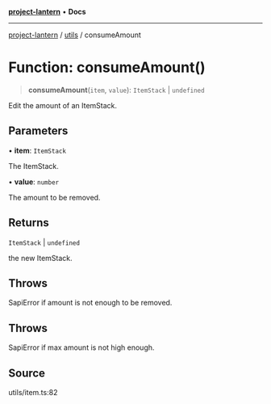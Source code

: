 [**project-lantern**](../../../README.md) • **Docs**

***

[project-lantern](../../../globals.md) / [utils](../README.md) / consumeAmount

# Function: consumeAmount()

> **consumeAmount**(`item`, `value`): `ItemStack` \| `undefined`

Edit the amount of an ItemStack.

## Parameters

• **item**: `ItemStack`

The ItemStack.

• **value**: `number`

The amount to be removed.

## Returns

`ItemStack` \| `undefined`

the new ItemStack.

## Throws

SapiError if amount is not enough to be removed.

## Throws

SapiError if max amount is not high enough.

## Source

utils/item.ts:82
